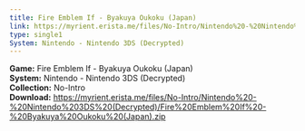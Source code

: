 ```yaml
---
title: Fire Emblem If - Byakuya Oukoku (Japan)
link: https://myrient.erista.me/files/No-Intro/Nintendo%20-%20Nintendo%203DS%20(Decrypted)/Fire%20Emblem%20If%20-%20Byakuya%20Oukoku%20(Japan).zip
type: single1
System: Nintendo - Nintendo 3DS (Decrypted)
---
```

<b>Game:</b> Fire Emblem If - Byakuya Oukoku (Japan)<br>
<b>System:</b> Nintendo - Nintendo 3DS (Decrypted)<br>
<b>Collection:</b> No-Intro<br>
<b>Download:</b> https://myrient.erista.me/files/No-Intro/Nintendo%20-%20Nintendo%203DS%20(Decrypted)/Fire%20Emblem%20If%20-%20Byakuya%20Oukoku%20(Japan).zip